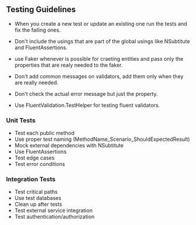 ## Testing Guidelines

- When you create a new test or update an existing one run the tests and fix the failing ones.
- Don't include the usings that are part of the global usings like NSubtitute and FluentAssertions.

- use Faker whenever is possible for craeting entities and pass only the properties that are realy needed to the faker.

- Don't add common messages on validators, add them only when they are really needed.
- Don't check the actual error message but just the property.
- Use FluentValidation.TestHelper for testing fluent validators.

### Unit Tests

- Test each public method
- Use proper test naming (MethodName_Scenario_ShouldExpectedResult)
- Mock external dependencies with NSubtitute
- Use FluentAssertions
- Test edge cases
- Test error conditions

### Integration Tests

- Test critical paths
- Use test databases
- Clean up after tests
- Test external service integration
- Test authentication/authorization
